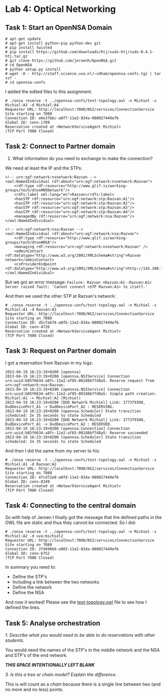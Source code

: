 Lab 4: Optical Networking
=========================

Task 1: Start an OpenNSA Domain
-------------------------------

    # apt-get update
    # apt-get install python-pip python-dev git
    # pip install twisted
    # pip install https://github.com/downloads/htj/suds-htj/suds-0.4.1-htj.tar.gz
    # git clone https://github.com/jeroenh/OpenNSA.git
    # cd OpenNSA
    # python setup.py install
    # wget -O - http://staff.science.uva.nl/~vdham/opennsa-confs.tgz | tar xzf - 
    # cd opennsa-confs

I added the edited files to this assignment.

    # ./onsa reserve -t ../opennsa-confs/test-topology.owl -n Michiel -s Michiel:A3 -d Michiel:A4
	Requester URL: http://localhost:7080/NSI/services/ConnectionService
	Site starting on 7080
	Connection ID: e6e37bbc-a8f7-11e2-834a-080027449efb
	Global ID: conn-1789
	Reservation created at <NetworkServiceAgent Michiel>
	(TCP Port 7080 Closed)

Task 2: Connect to Partner domain
---------------------------------

 1. What information do you need to exchange to make the connection?

We need at least the IP and the STPs:

    <!-- urn:ogf:network:nsnetwork:Razvan -->
    <owl:NamedIndividual rdf:about="urn:ogf:network:nsnetwork:Razvan">
        <rdf:type rdf:resource="http://www.glif.is/working-groups/tech/dtox#NSNetwork"/>
        <rdfs:label xml:lang="en">Razvan</rdfs:label>
        <hasSTP rdf:resource="urn:ogf:network:stp:Razvan:A1"/>
        <hasSTP rdf:resource="urn:ogf:network:stp:Razvan:A2"/>
        <hasSTP rdf:resource="urn:ogf:network:stp:Razvan:A3"/>
        <hasSTP rdf:resource="urn:ogf:network:stp:Razvan:A4"/>
        <managedBy rdf:resource="urn:ogf:network:nsa:Razvan"/>
    </owl:NamedIndividual>
    
    <!-- urn:ogf:network:nsa:Razvan -->
    <owl:NamedIndividual rdf:about="urn:ogf:network:nsa:Razvan">
        <rdf:type rdf:resource="http://www.glif.is/working-groups/tech/dtox#NSA"/>
        <managing rdf:resource="urn:ogf:network:nsnetwork:Razvan" />
        <adminContact rdf:datatype="http://www.w3.org/2001/XMLSchema#string">Razvan network</adminContact>
        <csProviderEndpoint rdf:datatype="http://www.w3.org/2001/XMLSchema#string">http://145.100.104.136:9080/NSI/services/ConnectionService</csProviderEndpoint>
    </owl:NamedIndividual>

But we got an error message: `Failure: Razvan <Razvan:A1--Razvan:A1> Server raised fault: 'Cannot connect <STP Razvan:A1> to itself.'`

And then we used the other STP at Razvan's network:

    # ./onsa reserve -t ../opennsa-confs/test-topology.owl -n Michiel -s Michiel:A1 -d Razvan:A3
	Requester URL: http://localhost:7080/NSI/services/ConnectionService
	Site starting on 7080
	Connection ID: d5cfa676-a8fb-11e2-834a-080027449efb
	Global ID: conn-4726
	Reservation created at <NetworkServiceAgent Michiel>
	(TCP Port 7080 Closed)

Task 3: Request on Partner domain
--------------------------------

I got a reservation from Razvan in my logs:

    2013-04-19 16:23:19+0200 [opennsa] 
	2013-04-19 16:23:19+0200 [opennsa.NSIService] Connection urn:uuid:b85f6634-a8fc-11e2-af85-00188bf7d8a5. Reserve request from urn:ogf:network:nsa:Razvan.
	2013-04-19 16:23:19+0200 [opennsa.NSIService] Connection urn:uuid:b85f6634-a8fc-11e2-af85-00188bf7d8a5: Simple path creation: Michiel:A1 -> Michiel:A2 (Michiel)
	2013-04-19 16:23:19+0200 [DUD Network Michiel] Link: 177379308, DudDevicePort_A1 -> DudDevicePort_A2 : RESERVING.
	2013-04-19 16:23:19+0200 [opennsa.Scheduler] State transition scheduled: In 35 seconds to state Scheduled
	2013-04-19 16:23:19+0200 [DUD Network Michiel] Link: 177379308, DudDevicePort_A1 -> DudDevicePort_A2 : RESERVED.
	2013-04-19 16:23:19+0200 [opennsa.Connection] Connection urn:uuid:b85f6634-a8fc-11e2-af85-00188bf7d8a5: Reserve succeeded
	2013-04-19 16:23:19+0200 [opennsa.Scheduler] State transition scheduled: In 35 seconds to state Scheduled
	
And then I did the same from my server to his:

    # ./onsa reserve -t ../opennsa-confs/test-topology.owl -n Michiel -s Michiel:A1 -d Razvan:A2
	Requester URL: http://localhost:7080/NSI/services/ConnectionService
	Site starting on 7080
	Connection ID: 47cd72e8-a8fd-11e2-834a-080027449efb
	Global ID: conn-8249
	Reservation created at <NetworkServiceAgent Michiel>
	(TCP Port 7080 Closed)

Task 4: Connecting to the central domain
---------------------------------------

So with help of Jeroen I finally got the message that the defined paths in the OWL file are static and thus they cannot be connected. So I did:

    # ./onsa reserve -t ../opennsa-confs/test-topology.owl -n Michiel -s Michiel:A2 -d uva:michiel2
	Requester URL: http://localhost:7080/NSI/services/ConnectionService
	Site starting on 7080
	Connection ID: 2fd496b6-a903-11e2-834a-080027449efb
	Global ID: conn-6752
	(TCP Port 7080 Closed)
	
In summary you need to:

 - Define the STP's
  - Including a link between the two networks
 - Define the network
 - Define the NSA

And now it worked! Please see the [test-topology.owl](test-topology.owl) file to see how I defined the links. 

Task 5: Analyse orchestration
----------------------------

*1. Describe what you would need to be able to do reservations with other students.*

You would need the names of the STP's in the middle network and the NSA and STP's of the end network.

***THIS SPACE INTENTIONALLY LEFT BLANK***

*3. Is this a tree or chain model? Explain the difference.*

This is will count as a _chain_ because there is a single line between two (and no more and no less) points.


